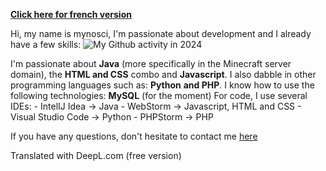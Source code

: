 [**Click here for french version**](https://github.com/mynosciDev/mynosciDev/blob/main/README.md)


Hi, my name is mynosci, I'm passionate about development and I already have a few skills:
![My Github activity in 2024](https://github-readme-stats.vercel.app/api?username=mynosciDev)

I'm passionate about **Java** (more specifically in the Minecraft server domain), the **HTML and CSS** combo and **Javascript**.
I also dabble in other programming languages such as: **Python** **and PHP**.
I know how to use the following technologies: **MySQL** (for the moment)
For code, I use several IDEs:
	- IntelIJ Idea -> Java
	- WebStorm -> Javascript, HTML and CSS
	- Visual Studio Code -> Python
	- PHPStorm -> PHP

If you have any questions, don't hesitate to contact me [here](https://discord.gg/mynodev)

Translated with DeepL.com (free version)

